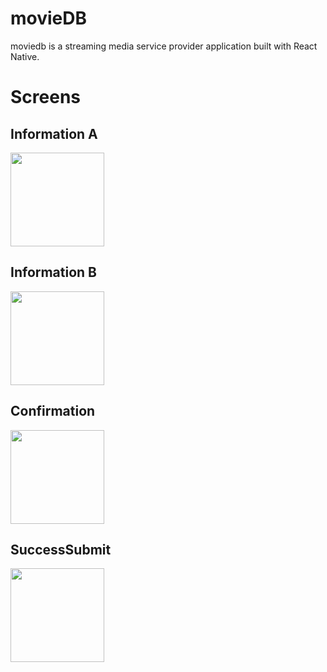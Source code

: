 # movieDB
moviedb is a streaming media service provider application built with React Native.

# Screens
  ## Information A
  <img src="https://user-images.githubusercontent.com/66887616/110754578-d6c66500-81fc-11eb-8ea3-7c7a7ccee95d.png" width="150">
  
  ## Information B
  <img src="https://user-images.githubusercontent.com/66887616/110754580-d75efb80-81fc-11eb-8f94-ea5b4ebdd6f6.png" width="150">
  
  ## Confirmation
  <img src="https://user-images.githubusercontent.com/66887616/110754573-d4640b00-81fc-11eb-9fcc-5477b6cdc5fe.png" width="150">
  
  ## SuccessSubmit
  <img src="https://user-images.githubusercontent.com/66887616/110754584-d7f79200-81fc-11eb-8598-3b0d0425d707.png" width="150">
